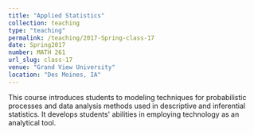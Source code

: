 ```yaml
---
title: "Applied Statistics"
collection: teaching
type: "teaching"
permalink: /teaching/2017-Spring-class-17
date: Spring2017
number: MATH 261
url_slug: class-17
venue: "Grand View University"
location: "Des Moines, IA"
---
```


This course introduces students to modeling techniques for probabilistic processes and data analysis methods used in descriptive and inferential statistics. It develops students&apos; abilities in employing technology as an analytical tool.
